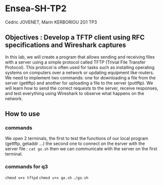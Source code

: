 # Ensea-SH-TP2

Cédric JOVENET, Marin KERBORIOU
2G1 TP3

## Objectives : Develop a TFTP client using RFC specifications and Wireshark captures

In this lab, we will create a program that allows sending and receiving files with a server using a simple protocol called TFTP (Trivial File Transfer Protocol). This protocol is often used for tasks such as installing operating systems on computers over a network or updating equipment like routers. We need to implement two commands: one for downloading a file from the server (gettftp) and another for uploading a file to the server (puttftp). We will learn how to send the correct requests to the server, receive responses, and test everything using Wireshark to observe what happens on the network.


## How to use

### commands

We open 2 terminals, the first to test the functions of our local program (gettftp, getaddr ...)
the second one to connect on the esrver with the server file : `cat go.sh`
then we can communicate with the server on the first terminal.


### commands for q3 
`chmod u+x tftpd`
`chmod u+x go.sh`
`./go.sh`
